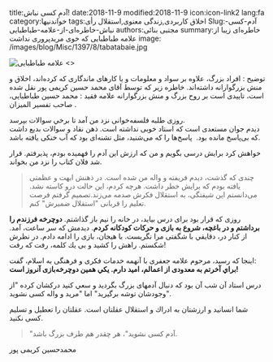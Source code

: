 title:آدمِ كسی نباش!
date:2018-11-9
modified:2018-11-9
icon:icon-link2
lang:fa
category:خواندنیها
tags:اخلاق کاربردی,زندگی معنوی,استقلال رأی
Slug:آدم-کسی-نباش-خاطره‌ای-از-علامه-طباطبایی
authors:مجتبی بنائی
summary:خاطره‌ای زیبا از علامه طباطبایی که خوی مریدپروری نداشت
image: /images/blog/Misc/1397/8/tabatabaie.jpg

![علامه طباطبایی <>]({static}/images/blog/Misc/1397/8/tabatabaie.jpg)

توضیح : افراد بزرگ، علاوه بر سواد و معلومات و یا کارهای ماندگاری که کرده‌اند، اخلاق و منش بزرگوارانه داشته‌اند. خاطره زیر که توسط آقای محمد حسین کریمی پور نقل شده است، تاییدی است بر روح بزرگ و منش بزرگوارانه علامه فقید : محمد حسین طباطبایی، صاحب تفسیر المیزان .  


روزی طلبه فلسفه‌خوانی نزد من آمد تا برخي سوالات بپرسد.  
ديدم جوان مستعدی است كه استاد خوبی نداشته است. ذهن نقاد و سوالات بديع داشت كه بی‌پاسخ مانده بود.  پاسخ‌ها را كه می‌شنید، مثل تشنه‌ای بود كه آب خنکی يافته باشد.

خواهش كرد برايش درسی بگويم و من كه ارزش اين آدم را فهميده بودم، پذيرفتم. قرار شد فلان كتاب را نزد من بخواند.

> چندی كه گذشت، ديدم فريفته و واله من شده است. در ذهنش ابهت و عظمتی يافته بودم كه برايش خطر داشت. هرچه كردم، اين حالت درو كاسته نشد. می‌دانستم اين شیفتگی، به استقلال فكرش صدمه می‌زند.تصميم گرفتم فرصت تعليم را قربانی "استقلال ضميرش" كنم.

روزی كه قرار بود برای درس بيايد، در خانه را نيم باز گذاشتم. **دوچرخه فرزندم را برداشتم و در باغچه، شروع به بازی و حركات كودكانه كردم**. ديدمش كه سر ساعت، آمد. از كنار در، دقايقي با شگفتی مرا نگريست. با هيجان، بازی را ادامه دادم. در نظرش شكستم. راهش را كشيد و بی يك كلمه، رفت كه رفت!

اينجا كه رسيد، مرحوم علامه جعفری با آنهمه خدمات فكری و فرهنگی به اسلام، گفت:  
**براي آخرتم به معدودی از اعمالم، اميد دارم. يكي همين دوچرخه‌بازی آنروز است!**

درس استاد آن شب آن بود كه دنبال آدمهای بزرگ بگرديد و سعي كنيد دركشان كرده "از وجودشان توشه برگيريد" اما "مريد و واله كسی نشويد".

شما انسانيد و ارزشتان به ادراك و استقلال عقلتان است. عقلتان را تعطيل و تسليم كسی نكنيد.

> "آدم كسی نشويد"، هر چقدر هم طرف بزرگ باشد.

محمدحسین کریمی پور